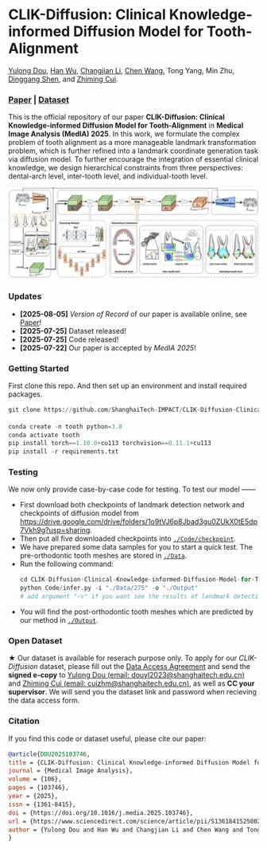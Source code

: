 # CLIK-Diffusion: Clinical Knowledge-informed Diffusion Model for Tooth-Alignment

[Yulong Dou](https://douyl.github.io/), [Han Wu](https://hanwu.website/), [Changjian Li](https://enigma-li.github.io/), [Chen Wang](https://www.igiplab.com/members/166), Tong Yang, Min Zhu, [Dinggang Shen](https://idea.bme.shanghaitech.edu.cn/), and [Zhiming Cui](https://shanghaitech-impact.github.io/).

### [Paper](https://authors.elsevier.com/a/1lYg74rfPmLfAq) | [Dataset](https://github.com/ShanghaiTech-IMPACT/CLIK-Diffusion/blob/main/Data_Access_Agreement.pdf)

This is the official repository of our paper **CLIK-Diffusion: Clinical Knowledge-informed Diffusion Model for Tooth-Alignment** in **Medical Image Analysis (MedIA) 2025**. In this work, we formulate the complex problem of tooth alignment as a more manageable landmark transformation problem, which is further refined into a landmark coordinate generation task via diffusion model. To further encourage the integration of essential clinical knowledge, we design hierarchical constraints from three perspectives: dental-arch level, inter-tooth level, and individual-tooth level.

![](./image/CLIK-Diffusion.png)


### Updates
- **[2025-08-05]** *Version of Record* of our paper is available online, see [Paper](https://doi.org/10.1016/j.media.2025.103746)!
- **[2025-07-25]** Dataset released!
- **[2025-07-25]** Code released!
- **[2025-07-22]** Our paper is accepted by *MedIA 2025*!


### Getting Started
First clone this repo. And then set up an environment and install required packages.

```python
git clone https://github.com/ShanghaiTech-IMPACT/CLIK-Diffusion-Clinical-Knowledge-informed-Diffusion-Model-for-Tooth-Alignment.git

conda create -n tooth python=3.8
conda activate tooth
pip install torch==1.10.0+cu113 torchvision==0.11.1+cu113
pip install -r requirements.txt
```

### Testing
We now only provide case-by-case code for testing. To test our model ——
* First download both checkpoints of landmark detection network and checkpoints of diffusion model from https://drive.google.com/drive/folders/1o9tVJ6p8Jbad3gu0ZUkX0tE5dp7Vkh9g?usp=sharing.
* Then put all five downloaded checkpoints into [`./Code/checkpoint`](./Code/checkpoint).
* We have prepared some data samples for you to start a quick test. The pre-orthodontic tooth meshes are stored in [`./Data`](./Data).
* Run the following command:
    ```python
    cd CLIK-Diffusion-Clinical-Knowledge-informed-Diffusion-Model-for-Tooth-Alignment
    python Code/infer.py -i "./Data/275" -o "./Output"
    # add argument "-v" if you want see the results of landmark detection network
    ``` 
* You will find the post-orthodontic tooth meshes which are predicted by our method in [`./Output`](./Output).

### Open Dataset
★ Our dataset is available for reserach purpose only. To apply for our *CLIK-Diffusion* dataset, please fill out the [Data Access Agreement](./Data_Access_Agreement.pdf) and send the **signed e-copy** to <u>Yulong Dou (email: douyl2023@shanghaitech.edu.cn)</u> and <u>Zhiming Cui (email: cuizhm@shanghaitech.edu.cn)</u>, as well as **CC your supervisor**. We will send you the dataset link and password when recieving the data access form.

### Citation

If you find this code or dataset useful, please cite our paper:

```BibTeX
@article{DOU2025103746,
title = {CLIK-Diffusion: Clinical Knowledge-informed Diffusion Model for Tooth Alignment},
journal = {Medical Image Analysis},
volume = {106},
pages = {103746},
year = {2025},
issn = {1361-8415},
doi = {https://doi.org/10.1016/j.media.2025.103746},
url = {https://www.sciencedirect.com/science/article/pii/S1361841525002932},
author = {Yulong Dou and Han Wu and Changjian Li and Chen Wang and Tong Yang and Min Zhu and Dinggang Shen and Zhiming Cui}
}
```